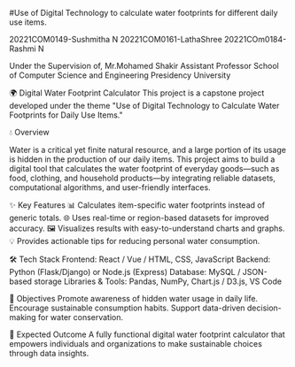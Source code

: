 #Use of Digital Technology to calculate water footprints for different daily use items.​

20221COM0149-Sushmitha N
20221COM0161-LathaShree
20221COm0184-Rashmi N

Under the Supervision of,
Mr.Mohamed Shakir
Assistant Professor
School of Computer Science and Engineering
Presidency University  

🌍 Digital Water Footprint Calculator
This project is a capstone project developed under the theme "Use of Digital Technology to Calculate Water Footprints for Daily Use Items."

💧 Overview

Water is a critical yet finite natural resource, and a large portion of its usage is hidden in the production of our daily items.
This project aims to build a digital tool that calculates the water footprint of everyday goods—such as food, clothing, and household products—by integrating reliable datasets, computational algorithms, and user-friendly interfaces.

✨ Key Features
📊 Calculates item-specific water footprints instead of generic totals.
🌐 Uses real-time or region-based datasets for improved accuracy.
🖼️ Visualizes results with easy-to-understand charts and graphs.
💡 Provides actionable tips for reducing personal water consumption.

🛠️ Tech Stack
Frontend: React / Vue / HTML, CSS, JavaScript
Backend: Python (Flask/Django) or Node.js (Express)
Database: MySQL / JSON-based storage
Libraries & Tools: Pandas, NumPy, Chart.js / D3.js, VS Code

🎯 Objectives
Promote awareness of hidden water usage in daily life.
Encourage sustainable consumption habits.
Support data-driven decision-making for water conservation.

🚀 Expected Outcome
A fully functional digital water footprint calculator that empowers individuals and organizations to make sustainable choices through data insights.
